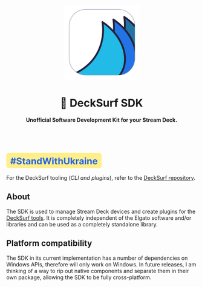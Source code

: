 <div align="center">
	<img alt="Piglet icon" src="images/logo.png" width="200" height="200" />
	<h1>🌊 DeckSurf SDK</h1>
	<p>
		<b>Unofficial Software Development Kit for your Stream Deck.</b>
	</p>
	<br>
	<br>
	<br>
</div>

[![Stand With Ukraine](https://raw.githubusercontent.com/vshymanskyy/StandWithUkraine/main/badges/StandWithUkraine.svg)](https://den.dev/ukraine)

For the DeckSurf tooling (_CLI and plugins_), refer to the [DeckSurf repository](https://github.com/dend/DeckSurf).

## About

The SDK is used to manage Stream Deck devices and create plugins for the [DeckSurf tools](https://github.com/dend/DeckSurf). It is completely independent of the Elgato software and/or libraries and can be used as a completely standalone library.

## Platform compatibility

The SDK in its current implementation has a number of dependencies on Windows APIs, therefore will only work on Windows. In future releases, I am thinking of a way to rip out native components and separate them in their own package, allowing the SDK to be fully cross-platform.
